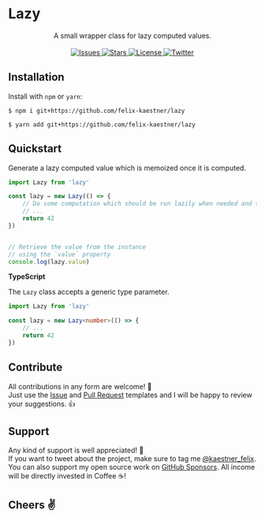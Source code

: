 # Lazy

<p align="center">
    <span>A small wrapper class for lazy computed values.</span>
    <br><br>
    <a href="https://github.com/felix-kaestner/lazy/issues">
        <img alt="Issues" src="https://img.shields.io/github/issues/felix-kaestner/lazy?color=29b6f6&style=flat-square">
    </a>
    <a href="https://github.com/felix-kaestner/lazy/stargazers">
        <img alt="Stars" src="https://img.shields.io/github/stars/felix-kaestner/lazy?color=29b6f6&style=flat-square">
    </a>
    <a href="https://github.com/felix-kaestner/lazy/blob/main/LICENSE">
        <img alt="License" src="https://img.shields.io/github/license/felix-kaestner/lazy?color=29b6f6&style=flat-square">
    </a>
    <a href="https://twitter.com/kaestner_felix">
        <img alt="Twitter" src="https://img.shields.io/badge/twitter-@kaestner_felix-29b6f6?style=flat-square">
    </a>
</p>

## Installation

Install with `npm` or `yarn`:

```
$ npm i git+https://github.com/felix-kaestner/lazy
```

```
$ yarn add git+https://github.com/felix-kaestner/lazy
```

## Quickstart

Generate a lazy computed value which is memoized once it is computed.

```JavaScript
import Lazy from 'lazy'

const lazy = new Lazy(() => {
    // Do some computation which should be run lazily when needed and then memoized
    // ...
    return 42
})


// Retrieve the value from the instance
// using the `value` property
console.log(lazy.value)
```

**TypeScript**

The `Lazy` class accepts a generic type parameter.

```TypeScript
import Lazy from 'lazy'

const lazy = new Lazy<number>(() => {
    // ...
    return 42
})
```

## Contribute

All contributions in any form are welcome! 🙌  
Just use the [Issue](.github/ISSUE_TEMPLATE) and [Pull Request](.github/PULL_REQUEST_TEMPLATE) templates and
I will be happy to review your suggestions. 👍

## Support

Any kind of support is well appreciated! 👏  
If you want to tweet about the project, make sure to tag me [@kaestner_felix](https://twitter.com/kaestner_felix). You can also support my open source work on [GitHub Sponsors](https://github.com/sponsors/felix-kaestner). All income will be directly invested in Coffee ☕!

## Cheers ✌
